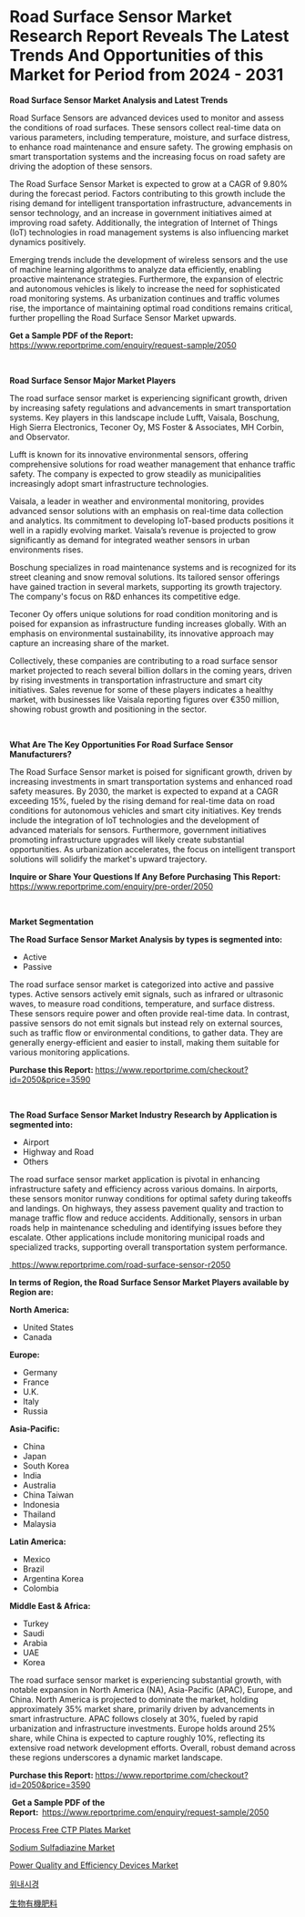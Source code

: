 <p><h1>Road Surface Sensor Market Research Report Reveals The Latest Trends And Opportunities of this Market for Period from 2024 - 2031</h1></p><p><strong>Road Surface Sensor Market Analysis and Latest Trends</strong></p>
<p><p>Road Surface Sensors are advanced devices used to monitor and assess the conditions of road surfaces. These sensors collect real-time data on various parameters, including temperature, moisture, and surface distress, to enhance road maintenance and ensure safety. The growing emphasis on smart transportation systems and the increasing focus on road safety are driving the adoption of these sensors.</p><p>The Road Surface Sensor Market is expected to grow at a CAGR of 9.80% during the forecast period. Factors contributing to this growth include the rising demand for intelligent transportation infrastructure, advancements in sensor technology, and an increase in government initiatives aimed at improving road safety. Additionally, the integration of Internet of Things (IoT) technologies in road management systems is also influencing market dynamics positively.</p><p>Emerging trends include the development of wireless sensors and the use of machine learning algorithms to analyze data efficiently, enabling proactive maintenance strategies. Furthermore, the expansion of electric and autonomous vehicles is likely to increase the need for sophisticated road monitoring systems. As urbanization continues and traffic volumes rise, the importance of maintaining optimal road conditions remains critical, further propelling the Road Surface Sensor Market upwards.</p></p>
<p><strong>Get a Sample PDF of the Report:&nbsp;</strong> <a href="https://www.reportprime.com/enquiry/request-sample/2050">https://www.reportprime.com/enquiry/request-sample/2050</a></p>
<p>&nbsp;</p>
<p><strong>Road Surface Sensor Major Market Players</strong></p>
<p><p>The road surface sensor market is experiencing significant growth, driven by increasing safety regulations and advancements in smart transportation systems. Key players in this landscape include Lufft, Vaisala, Boschung, High Sierra Electronics, Teconer Oy, MS Foster & Associates, MH Corbin, and Observator.</p><p>Lufft is known for its innovative environmental sensors, offering comprehensive solutions for road weather management that enhance traffic safety. The company is expected to grow steadily as municipalities increasingly adopt smart infrastructure technologies.</p><p>Vaisala, a leader in weather and environmental monitoring, provides advanced sensor solutions with an emphasis on real-time data collection and analytics. Its commitment to developing IoT-based products positions it well in a rapidly evolving market. Vaisala’s revenue is projected to grow significantly as demand for integrated weather sensors in urban environments rises.</p><p>Boschung specializes in road maintenance systems and is recognized for its street cleaning and snow removal solutions. Its tailored sensor offerings have gained traction in several markets, supporting its growth trajectory. The company's focus on R&D enhances its competitive edge.</p><p>Teconer Oy offers unique solutions for road condition monitoring and is poised for expansion as infrastructure funding increases globally. With an emphasis on environmental sustainability, its innovative approach may capture an increasing share of the market.</p><p>Collectively, these companies are contributing to a road surface sensor market projected to reach several billion dollars in the coming years, driven by rising investments in transportation infrastructure and smart city initiatives. Sales revenue for some of these players indicates a healthy market, with businesses like Vaisala reporting figures over €350 million, showing robust growth and positioning in the sector.</p></p>
<p>&nbsp;</p>
<p><strong>What Are The Key Opportunities For Road Surface Sensor Manufacturers?</strong></p>
<p><p>The Road Surface Sensor market is poised for significant growth, driven by increasing investments in smart transportation systems and enhanced road safety measures. By 2030, the market is expected to expand at a CAGR exceeding 15%, fueled by the rising demand for real-time data on road conditions for autonomous vehicles and smart city initiatives. Key trends include the integration of IoT technologies and the development of advanced materials for sensors. Furthermore, government initiatives promoting infrastructure upgrades will likely create substantial opportunities. As urbanization accelerates, the focus on intelligent transport solutions will solidify the market's upward trajectory.</p></p>
<p><strong>Inquire or Share Your Questions If Any Before Purchasing This Report:</strong> <a href="https://www.reportprime.com/enquiry/pre-order/2050">https://www.reportprime.com/enquiry/pre-order/2050</a></p>
<p>&nbsp;</p>
<p><strong>Market Segmentation</strong></p>
<p><strong>The Road Surface Sensor Market Analysis by types is segmented into:</strong></p>
<p><ul><li>Active</li><li>Passive</li></ul></p>
<p><p>The road surface sensor market is categorized into active and passive types. Active sensors actively emit signals, such as infrared or ultrasonic waves, to measure road conditions, temperature, and surface distress. These sensors require power and often provide real-time data. In contrast, passive sensors do not emit signals but instead rely on external sources, such as traffic flow or environmental conditions, to gather data. They are generally energy-efficient and easier to install, making them suitable for various monitoring applications.</p></p>
<p><strong>Purchase this Report:&nbsp;</strong><a href="https://www.reportprime.com/checkout?id=2050&price=3590">https://www.reportprime.com/checkout?id=2050&price=3590</a></p>
<p>&nbsp;</p>
<p><strong>The Road Surface Sensor Market Industry Research by Application is segmented into:</strong></p>
<p><ul><li>Airport</li><li>Highway and Road</li><li>Others</li></ul></p>
<p><p>The road surface sensor market application is pivotal in enhancing infrastructure safety and efficiency across various domains. In airports, these sensors monitor runway conditions for optimal safety during takeoffs and landings. On highways, they assess pavement quality and traction to manage traffic flow and reduce accidents. Additionally, sensors in urban roads help in maintenance scheduling and identifying issues before they escalate. Other applications include monitoring municipal roads and specialized tracks, supporting overall transportation system performance.</p></p>
<p><a href="https://www.reportprime.com/road-surface-sensor-r2050">&nbsp;https://www.reportprime.com/road-surface-sensor-r2050</a></p>
<p><strong>In terms of Region, the Road Surface Sensor Market Players available by Region are:</strong></p>
<p>
    <p> <strong> North America: </strong>
        <ul>
            <li>United States</li>
            <li>Canada</li>
        </ul>
        </p> 
    <p> <strong> Europe: </strong>
        <ul>
            <li>Germany</li>
            <li>France</li>
            <li>U.K.</li>
            <li>Italy</li>
            <li>Russia</li>
        </ul>
        </p> 
    <p> <strong> Asia-Pacific: </strong>
        <ul>
            <li>China</li>
            <li>Japan</li>
            <li>South Korea</li>
            <li>India</li>
            <li>Australia</li>
            <li>China Taiwan</li>
            <li>Indonesia</li>
            <li>Thailand</li>
            <li>Malaysia</li>
        </ul>
        </p> 
    <p> <strong> Latin America: </strong>
        <ul>
            <li>Mexico</li>
            <li>Brazil</li>
            <li>Argentina Korea</li>
            <li>Colombia</li>
        </ul>
        </p> 
    <p> <strong> Middle East & Africa: </strong>
        <ul>
            <li>Turkey</li>
            <li>Saudi</li>
            <li>Arabia</li>
            <li>UAE</li>
            <li>Korea</li>
        </ul>
    </p>
    </p>
<p><p>The road surface sensor market is experiencing substantial growth, with notable expansion in North America (NA), Asia-Pacific (APAC), Europe, and China. North America is projected to dominate the market, holding approximately 35% market share, primarily driven by advancements in smart infrastructure. APAC follows closely at 30%, fueled by rapid urbanization and infrastructure investments. Europe holds around 25% share, while China is expected to capture roughly 10%, reflecting its extensive road network development efforts. Overall, robust demand across these regions underscores a dynamic market landscape.</p></p>
<p><strong>Purchase this Report: </strong><a href="https://www.reportprime.com/checkout?id=2050&price=3590">https://www.reportprime.com/checkout?id=2050&price=3590</a></p>
<p>&nbsp;<strong>Get a Sample PDF of the Report:&nbsp;&nbsp;</strong><a href="https://www.reportprime.com/enquiry/request-sample/2050">https://www.reportprime.com/enquiry/request-sample/2050</a></p>
<p><strong></strong></p>
<p><p><a href="https://medium.com/@adam.churchill89678/emerging-opportunities-and-challenges-in-the-global-process-free-ctp-plates-market-2024-2031-eb5ac3260a67">Process Free CTP Plates Market</a></p><p><a href="https://www.linkedin.com/pulse/global-perspectives-sodium-sulfadiazine-market-trends-forecast-m4esf?trackingId=AtK2cDmWQ%2B%2BWbqUvzaaFjA%3D%3D">Sodium Sulfadiazine Market</a></p><p><a href="https://issuu.com/reportprime-2/docs/power-quality-and-efficiency-device_f689a711d05052">Power Quality and Efficiency Devices Market</a></p><p><a href="https://medium.com/@eunicevaughan35/%EB%82%B4%EC%8B%9C%EA%B2%BD-%EC%8B%9C%EC%9E%A5-2024-2031-%EC%82%B0%EC%97%85-%ED%86%B5%EC%B0%B0%EB%A0%A5-%EB%B0%8F-%ED%88%AC%EC%9E%90-%EA%B8%B0%ED%9A%8C-8da66b461f2f">위내시경</a></p><p><a href="https://medium.com/@felicidadbucar3s/%E7%94%9F%E7%89%A9%E6%9C%89%E6%A9%9F%E8%82%A5%E6%96%99%E5%B8%82%E5%A0%B4-%E5%85%A8%E7%90%83%E5%92%8C%E5%8D%80%E5%9F%9F%E5%88%86%E6%9E%90-%E8%91%97%E9%87%8D%E6%96%BC%E5%8D%80%E5%9F%9F-%E5%9C%8B%E5%AE%B6%E5%B1%A4%E9%9D%A2%E5%88%86%E6%9E%90%E5%92%8C%E7%AB%B6%E7%88%AD%E6%A0%BC%E5%B1%80-548defec3691">生物有機肥料</a></p></p>